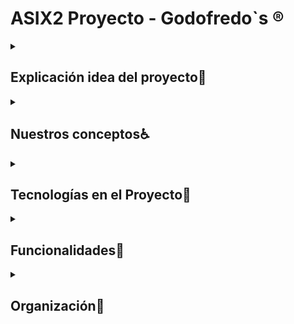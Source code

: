 <h1>ASIX2 Proyecto - Godofredo`s                          ®️</h1>

<details>
  <summary><h2>Explicación idea del proyecto📖</h2></summary>
<br>
<p>Estamos creando una plataforma web similar a GitHub, pero totalmente enfocada en el campo de la ciberseguridad. Como equipo, nuestra misión es ofrecer un espacio donde los profesionales de la seguridad informática puedan colaborar, compartir herramientas, scripts y proyectos que aborden distintas áreas de ciberseguridad, desde la evaluación de vulnerabilidades hasta la automatización de auditorías.

Una de las características clave de nuestra plataforma es el uso de imágenes Docker, lo que permitirá a los usuarios crear y compartir entornos preconfigurados de manera rápida y sencilla. Con esto, cualquier miembro de la comunidad podrá replicar de forma precisa estos entornos para realizar pruebas de seguridad, sin necesidad de configuraciones complejas. Además, esto facilitará la colaboración entre profesionales, ya que los entornos Docker garantizan que todo el mundo trabaje en el mismo entorno aislado y seguro.</p>
</details>

<details>
  <summary><h2>Nuestros conceptos♿</h2></summary>
  <br>
  
  ⬛ 

  ⬛

  ⬛

  ⬛
</details>

<details>
  <summary><h2>Tecnologías en el Proyecto🤖</h2></summary>
  <br>
  <p>dddd</p>
  <p>dddd</p>
</details>


<details>
  <summary><h2>Funcionalidades📁</h2></summary>


  
</details>


<details>
  <summary><h2>Organización👣</h2></summary>
  <br>
  <h4>Nicolás Guerra📗</h4>

<h5>  - </h5>
<h5>  - </h5>

<h4>Adrià Trillo📙</h4>
<h5>  - </h5>
<h5>  - </h5>

<h4>Edward Murphy📘</h4>
<h5>  - </h5>
<h5>  - </h5>

  
</details>
